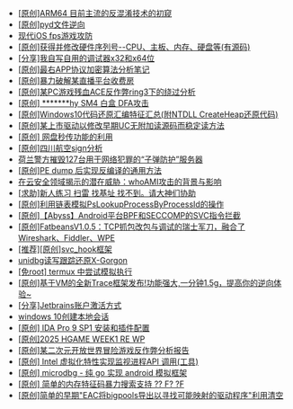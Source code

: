 + [[原创]ARM64 目前主流的反混淆技术的初窥](https://bbs.kanxue.com/thread-285567.htm)
+ [[原创]pyd文件逆向](https://bbs.kanxue.com/thread-285496.htm)
+ [现代iOS fps游戏攻防](https://bbs.kanxue.com/thread-285596.htm)
+ [[原创]获得并修改硬件序列号--CPU、主板、内存、硬盘等(有源码)](https://bbs.kanxue.com/thread-282756.htm)
+ [[分享]我自写自用的调试器x32和x64位](https://bbs.kanxue.com/thread-217252.htm)
+ [[原创]最右APP协议加密算法分析笔记](https://bbs.kanxue.com/thread-247324.htm)
+ [[原创]暴力破解某直播平台收费房](https://bbs.kanxue.com/thread-261191.htm)
+ [[原创]某PC游戏残血ACE反作弊ring3下的绕过分析](https://bbs.kanxue.com/thread-284667.htm)
+ [[原创] *******hy SM4 白盒 DFA攻击](https://bbs.kanxue.com/thread-285313.htm)
+ [[原创]Windows10代码还原汇编特征汇总(附NTDLL CreateHeap还原代码)](https://bbs.kanxue.com/thread-285564.htm)
+ [[原创]某上市驱动以修改早期UC无附加读源码而稳定读方法](https://bbs.kanxue.com/thread-285598.htm)
+ [[原创] 网盘秒传功能的利用](https://bbs.kanxue.com/thread-284783.htm)
+ [[原创]四川航空sign分析](https://bbs.kanxue.com/thread-275988.htm)
+ [荷兰警方摧毁127台用于网络犯罪的“子弹防护”服务器](https://bbs.kanxue.com/thread-285601.htm)
+ [[原创]PE dump 后实现反编译的通用方法](https://bbs.kanxue.com/thread-284958.htm)
+ [在云安全领域揭示的潜在威胁：whoAMI攻击的背景与影响](https://bbs.kanxue.com/thread-285599.htm)
+ [[求助]新人练习 扫雷 找基址 找不到。请大神们协助](https://bbs.kanxue.com/thread-285597.htm)
+ [[原创]利用链表模拟PsLookupProcessByProcessId的操作](https://bbs.kanxue.com/thread-285602.htm)
+ [[原创]【Abyss】Android平台BPF和SECCOMP的SVC指令拦截](https://bbs.kanxue.com/thread-285339.htm)
+ [[原创]FatbeansV1.0.5：TCP抓包改包与调试的瑞士军刀，融合了Wireshark、Fiddler、WPE](https://bbs.kanxue.com/thread-284571.htm)
+ [[推荐][原创]svc_hook框架](https://bbs.kanxue.com/thread-284713.htm)
+ [unidbg读写跟踪还原X-Gorgon](https://bbs.kanxue.com/thread-285586.htm)
+ [[免root] termux 中尝试模拟执行](https://bbs.kanxue.com/thread-285091.htm)
+ [[原创]基于VM的全新Trace框架发布!功能强大,一分钟1.5g，提高你的逆向体验~](https://bbs.kanxue.com/thread-285471.htm)
+ [[分享]Jetbrains账户激活方式](https://bbs.kanxue.com/thread-284298.htm)
+ [windows 10创建本地会话](https://bbs.kanxue.com/thread-285538.htm)
+ [[原创] IDA Pro 9 SP1 安装和插件配置](https://bbs.kanxue.com/thread-285604.htm)
+ [[原创]2025 HGAME WEEK1 RE WP](https://bbs.kanxue.com/thread-285536.htm)
+ [[原创]某二次元开放世界冒险游戏反作弊分析报告](https://bbs.kanxue.com/thread-285580.htm)
+ [[原创] Intel 虚拟化特性实现监视进程API 调用(工具)](https://bbs.kanxue.com/thread-283716.htm)
+ [[原创] microdbg - 纯 go 实现 android 模拟框架](https://bbs.kanxue.com/thread-285377.htm)
+ [[原创] 简单的内存特征码暴力搜索支持 ?? F? ?F](https://bbs.kanxue.com/thread-284451.htm)
+ [[原创]简单的早期"EAC将bigpools导出以寻找可能映射的驱动程序"利用清空](https://bbs.kanxue.com/thread-285355.htm)
